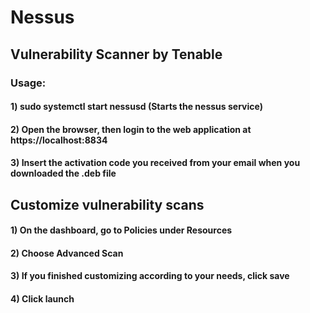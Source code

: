# Nessus 

## Vulnerability Scanner by Tenable

### Usage:

#### 1) sudo systemctl start nessusd (Starts the nessus service)

#### 2) Open the browser, then login to the web application at https://localhost:8834

#### 3) Insert the activation code you received from your email when you downloaded the .deb file

## Customize vulnerability scans

#### 1) On the dashboard, go to Policies under Resources

#### 2) Choose Advanced Scan

#### 3) If you finished customizing according to your needs, click save

#### 4) Click launch
